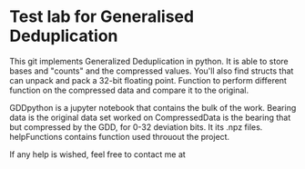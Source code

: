 # Test lab for Generalised Deduplication
This git implements Generalized Deduplication in python. It is able to store bases and "counts" and the compressed values.
You'll also find structs that can unpack and pack a 32-bit floating point.
Function to perform different function on the compressed data and compare it to the original. 

GDDpython is a jupyter notebook that contains the bulk of the work.
Bearing data is the original data set worked on
CompressedData is the bearing that but compressed by the GDD, for 0-32 deviation bits. It its .npz files.
helpFunctions contains function used throuout the project.

If any help is wished, feel free to contact me at 
